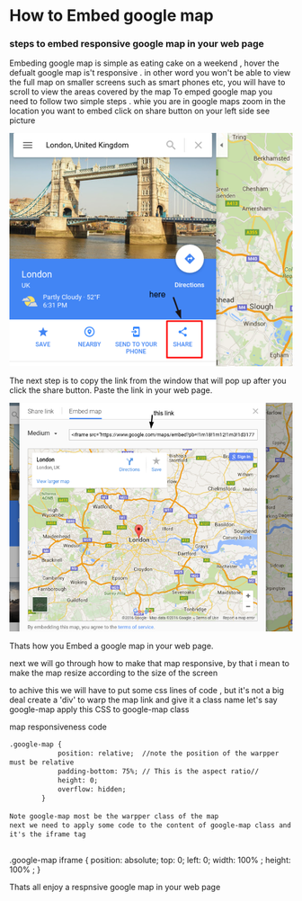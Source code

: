 # How to Embed google map

### steps to embed responsive google map in your web page


Embeding google map is simple as eating cake on a weekend , hover the defualt google map is't responsive .
in other word you won't be able to view the full map on smaller screens such as smart phones etc, you will have to scroll to view the areas covered by the map
To emped google map you need to follow two simple steps .
whie you are in google maps zoom in the location you want to embed
click on share button on your left side see picture


![image](/images/screenshot1.png)

The next step is to copy the link from the window that will pop up after you click the share button.  Paste the link in your web page.

![image](/images/Screenshot2.png)

Thats how you Embed a google map in your web page.

next we will go through how to make that map responsive, by that i mean to make the map resize according to the size of the screen

to achive this we will have to put some css lines of code , but it's not a big deal
create a 'div' to warp the map link and give it a class name let's say google-map
apply this CSS to google-map class

map responsiveness code

```
.google-map {
            position: relative;  //note the position of the warpper must be relative
            padding-bottom: 75%; // This is the aspect ratio//
            height: 0;
            overflow: hidden;
        }

Note google-map most be the warpper class of the map
next we need to apply some code to the content of google-map class and it's the iframe tag


```
.google-map iframe {
            position: absolute;
            top: 0;
            left: 0;
            width: 100% ;
            height: 100% ;
        }


Thats all enjoy a respnsive google map in your web page
